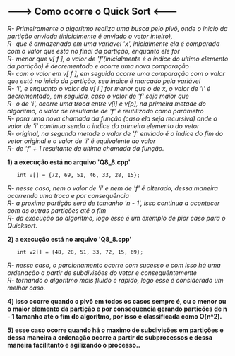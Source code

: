 ## ---> Como ocorre o Quick Sort <---

*R- Primeiramente o algoritmo realiza uma busca pelo pivô, onde o inicio da partição enviada (inicialmente é enviado o vetor inteiro),                                   
R- que é armazenado em uma variavel 'x', inicialmente ela é comparada com o valor que está no final da partição, enquanto ele for                                       
R- menor que v[ f ], o valor de 'f'(inicialmente é o indice do ultimo elemento da partição) é decrementado e ocorre uma nova comparação                                 
R- com o valor em v[ f ], em seguida ocorre uma comparação com o valor que está no inicio da partição, seu indice é marcado pela variável                            
R- 'i', e enquanto o valor de v[ i ] for menor que o de x, o valor de 'i' é decrementado, em seguida, caso o valor de 'f' seja maior que                                
R- o de 'i', ocorre uma troca entre v[i] e v[p], na primeira metade do algoritmo, o valor de resultante de 'f' é reutilizado como parâmetro                               
R- para uma nova chamada da função (caso ela seja recursiva) onde o valor de 'i' continua sendo o indice do primeiro elemento do vetor                               
R- original, na segunda metade o valor de 'f' enviado é o indice do fim do vetor original e o valor de 'i' é equivalente ao valor                                    
R- de 'f' + 1 resultante da ultima chamada da função.*                                                                                                                                            

**1) a execução está no arquivo 'Q8_8.cpp'**                                                                                                         
```
   int v[] = {72, 69, 51, 46, 33, 28, 15};
```
*R- nesse caso, nem o valor de 'i' e nem de 'f' é alterado, dessa maneira ocorrendo uma troca e por consequência                                                        
R- a proxima partição será de tamanho 'n - 1', isso continua a acontecer com as outras partições até o fim                                                              
R- da execução do algoritmo, logo esse é um exemplo de pior caso para o Quicksort.*                                                                             

**2) a execução está no arquivo 'Q8_8.cpp'**                                                                 
```
   int v2[] = {48, 28, 51, 33, 72, 15, 69};
``` 
*R- nesse caso, o parcionamento ocorre com sucesso e com isso há uma ordenação a partir de subdivisões do vetor e consequêntemente                                
R- tornando o algoritmo mais fluido e rápido, logo esse é considerado um melhor caso.*                                                                        

**4) isso ocorre quando o pivô em todos os casos sempre é, ou o menor ou o maior elemento da partição e por consequencia gerando partições
de n - 1 tamanho até o fim do algoritmo, por isso é classificada como O(n^2).**

**5) esse caso ocorre quando há o maximo de subdivisões em partições e dessa maneira a ordenação ocorre a partir de subprocessos e dessa maneira
 facilitanto e agilizando o processo..**
